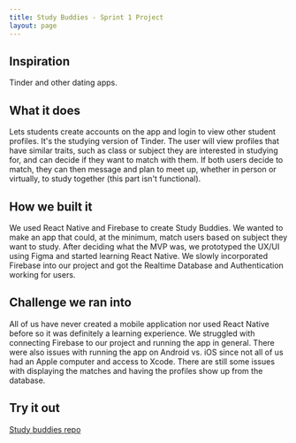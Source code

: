```yaml
---
title: Study Buddies - Sprint 1 Project
layout: page
---
```


## Inspiration

Tinder and other dating apps.

## What it does

Lets students create accounts on the app and login to view other student profiles. It's the studying version of Tinder. The user will view profiles that have similar traits, such as class or subject they are interested in studying for, and can decide if they want to match with them. If both users decide to match, they can then message and plan to meet up, whether in person or virtually, to study together (this part isn't functional).

## How we built it

We used React Native and Firebase to create Study Buddies. We wanted to make an app that could, at the minimum, match users based on subject they want to study. After deciding what the MVP was, we prototyped the UX/UI using Figma and started learning React Native. We slowly incorporated Firebase into our project and got the Realtime Database and Authentication working for users.

## Challenge we ran into

All of us have never created a mobile application nor used React Native before so it was definitely a learning experience. We struggled with connecting Firebase to our project and running the app in general. There were also issues with running the app on Android vs. iOS since not all of us had an Apple computer and access to Xcode. There are still some issues with displaying the matches and having the profiles show up from the database.

## Try it out

[Study buddies repo](https://github.com/n-mathis/study-buddies)